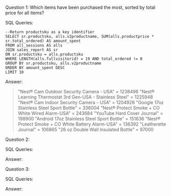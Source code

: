 Question 1: Which items have been purchased the most, sorted by total price for all items?

SQL Queries:
```
--Return productsku as a key identifier
SELECT sr.productsku, alls.v2productname, SUM(alls.productprice * sr.total_ordered) AS amount_spent
FROM all_sessions AS alls
JOIN sales_report AS sr
ON sr.productsku = alls.productsku
WHERE LENGTH(alls.fullvisitorid) = 19 AND total_ordered != 0
GROUP BY sr.productsku, alls.v2productname
ORDER BY amount_spent DESC
LIMIT 10
```

Answer: 
>"Nest® Cam Outdoor Security Camera - USA" = 	1238496
"Nest® Learning Thermostat 3rd Gen-USA - Stainless Steel" =	1225948
"Nest® Cam Indoor Security Camera - USA" =	1204926
"Google 17oz Stainless Steel Sport Bottle" =	336004
"Nest® Protect Smoke + CO White Wired Alarm-USA" =	243684
"YouTube Hard Cover Journal" =	198900
"Android 17oz Stainless Steel Sport Bottle" =	151636
"Nest® Protect Smoke + CO White Battery Alarm-USA" =	136392
"Leatherette Journal" =	106865
"26 oz Double Wall Insulated Bottle" =	97000


Question 2: 

SQL Queries:

Answer:



Question 3: 

SQL Queries:

Answer:
